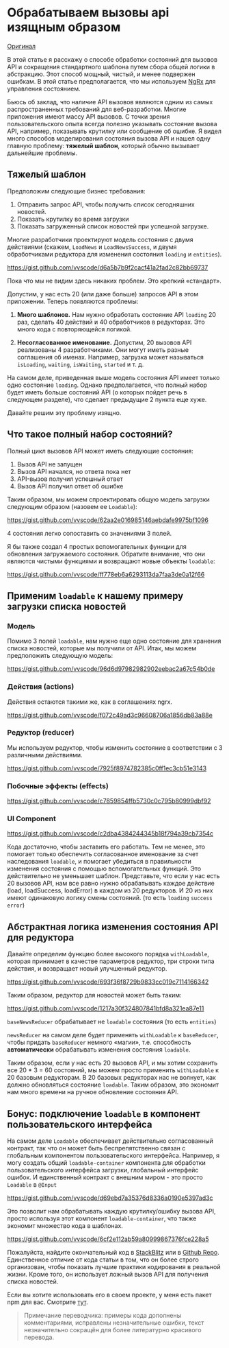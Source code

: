 # Обрабатываем вызовы api изящным образом

[Оригинал](https://blog.angularindepth.com/handle-api-call-state-nicely-445ab37cc9f8)

В этой статье я расскажу о способе обработки состояний для вызовов API и сокращения стандартного шаблона путем сбора общей логики в абстракцию. Этот способ мощный, чистый, и менее подвержен ошибкам. В этой статье предполагается, что мы используем [NgRx](https://ngrx.io/) для управления состоянием.

Бьюсь об заклад, что наличие API вызовов являются одним из самых распространенных требований для веб-разработки. Многие приложения имеют массу API вызовов. С точки зрения пользовательского опыта всегда полезно указывать состояние вызова API, например, показывать крутилку или сообщение об ошибке. Я видел много способов моделирования состояния вызова API и нашел одну главную проблему: **тяжелый шаблон**, который обычно вызывает дальнейшие проблемы.

## Тяжелый шаблон

Предположим следующие бизнес требования:

1. Отправить запрос API, чтобы получить список сегодняшних новостей.
2. Показать крутилку во время загрузки
3. Показать загруженный список новостей при успешной загрузке.

Многие разработчики проектируют модель состояния с двумя действиями (скажем, `LoadNews` и `LoadNewsSuccess`, и двумя обработчиками редуктора для изменения состояния `loading` и `entities`).

https://gist.github.com/vvscode/d6a5b7b9f2cacf41a2fad2c82bb69737

Пока что мы не видим здесь никаких проблем. Это крепкий «стандарт».

Допустим, у нас есть 20 (или даже больше) запросов API в этом приложении. Теперь появляются проблемы:

1. **Много шаблонов.** Нам нужно обработать состояние API `loading` 20 раз, сделать 40 действий и 40 обработчиков в редукторах. Это много кода с повторяющейся логикой.

2. **Несогласованное именование.** Допустим, 20 вызовов API реализованы 4 разработчиками. Они могут иметь разные соглашения об именах. Например, загрузка может называться `isLoading`, `waiting`, `isWaiting`, `started` и т. д.

На самом деле, приведенная выше модель состояния API имеет только одно состояние `loading`. Однако предполагается, что полный набор будет иметь больше состояний API (о которых пойдет речь в следующем разделе), что сделает предыдущие 2 пункта еще хуже.

Давайте решим эту проблему изящно.

## Что такое полный набор состояний?

Полный цикл вызовов API может иметь следующие состояния:

1. Вызов API не запущен
2. Вызов API начался, но ответа пока нет
3. API-вызов получил успешный ответ
4. Вызов API получил ответ об ошибке

Таким образом, мы можем спроектировать общую модель загрузки следующим образом (назовем ее `Loadable`):

https://gist.github.com/vvscode/62aa2e016985146aebdafe9975bf1096

4 состояния легко сопоставить со значениями 3 полей.

Я бы также создал 4 простых вспомогательных функции для обновления загружаемого состояния. Обратите внимание, что они являются чистыми функциями и возвращают новые объекты `loadable`:

https://gist.github.com/vvscode/ff778eb6a6293113da7faa3de0a12f66

## Применим `loadable` к нашему примеру загрузки списка новостей

### Модель

Помимо 3 полей `loadable`, нам нужно еще одно состояние для хранения списка новостей, которые мы получили от API. Итак, мы можем предположить следующую модель:

https://gist.github.com/vvscode/96d6d97982982902eebac2a67c54b0de

### Действия (actions)

Действия остаются такими же, как в соглашениях ngrx.

https://gist.github.com/vvscode/f072c49ad3c96608706a1856db83a88e

### Редуктор (reducer)

Мы используем редуктор, чтобы изменить состояние в соответствии с 3 различными действиями.

https://gist.github.com/vvscode/7925f8974782385c0ff1ec3cb51e3143

### Побочные эффекты (effects)

https://gist.github.com/vvscode/c7859854ffb5730c0c795b80999dbf92

### UI Component

https://gist.github.com/vvscode/c2dba4384244345b18f794a39cb7354c

Кода достаточно, чтобы заставить его работать. Тем не менее, это помогает только обеспечить согласованное именование за счет наследования `loadable`, и помогает убедиться в правильности изменения состояния с помощью вспомогательных функций. Это действительно не уменьшает шаблон. Представьте, что если у нас есть 20 вызовов API, нам все равно нужно обрабатывать каждое действие (load, loadSuccess, loadError) в каждом из 20 редукторов. И 20 из них имеют одинаковую логику смены состояний. (то есть `loading` `success` `error`)

## Абстрактная логика изменения состояния API для редуктора

Давайте определим функцию более высокого порядка `withLoadable`, которая принимает в качестве параметров редуктор, три строки типа действия, и возвращает новый улучшенный редуктор.

https://gist.github.com/vvscode/693f36f8729b9833cc019c7114166342

Таким образом, редуктор для новостей может быть таким:

https://gist.github.com/vvscode/1217a30f324807841bfd8a321ea87e11

`baseNewsReducer` обрабатывает не `loadable` состояния (то есть `entities`)

`newsReducer` на самом деле будет применять `withLoadable` к `baseReducer`, чтобы придать `baseReducer` немного «магии», т.е. способность **автоматически** обрабатывать изменения состояния `loadable`.

Таким образом, если у нас есть 20 вызовов API, и мы хотим сохранить все 20 * 3 = 60 состояний, мы можем просто применить `withLoadable` к 20 базовым редукторам. В 20 базовых редукторах нас не волнует, как должно обновляться состояние `loadable`. Таким образом, это экономит нам много времени на ручное обновление состояния API.

## Бонус: подключение `loadable` в компонент пользовательского интерфейса

На самом деле `Loadable` обеспечивает действительно согласованный контракт, так что он может быть беспрепятственно связан с глобальным компонентом пользовательского интерфейса. Например, я могу создать общий `loadable-container` компонента для обработки пользовательского интерфейса загрузки, глобальный интерфейс ошибок. И единственный контракт с внешним миром - это просто  `Loadable` в `@Input`

https://gist.github.com/vvscode/d69ebd7a35376d8336a0190e5397ad3c

Это позволит нам обрабатывать каждую крутилку/ошибку вызова API, просто используя этот компонент `loadable-container`, что также экономит множество кода в шаблонах.

https://gist.github.com/vvscode/6cf2e112ab59a80999867376fce228a5

Пожалуйста, найдите окончательный код в [StackBlitz](https://stackblitz.com/github/zhaosiyang/loadable-example) или в [Github Repo](https://github.com/zhaosiyang/loadable-example). Единственное отличие от кода статьи в том, что он более строго организован, чтобы показать лучшие практики кодирования в реальной жизни. Кроме того, он использует ложный вызов API для получения списка новостей.

Если вы хотите использовать его в своем проекте, у меня есть пакет npm для вас. Смотрите  [тут](https://www.npmjs.com/package/loadable-state).

> Примечание переводчика: примеры кода дополнены комментариями, исправлены незначительные ошибки, текст незначительно сокращён для более литературно красивого перевода.

